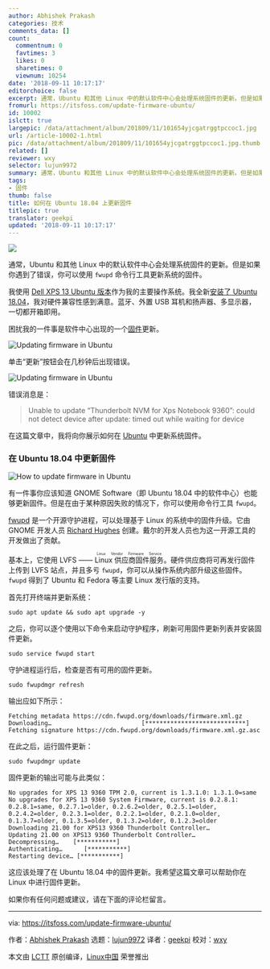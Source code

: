 ```yaml
---
author: Abhishek Prakash
categories: 技术
comments_data: []
count:
  commentnum: 0
  favtimes: 3
  likes: 0
  sharetimes: 0
  viewnum: 10254
date: '2018-09-11 10:17:17'
editorchoice: false
excerpt: 通常，Ubuntu 和其他 Linux 中的默认软件中心会处理系统固件的更新。但是如果你遇到了错误，你可以使用 fwupd 命令行工具更新系统的固件。
fromurl: https://itsfoss.com/update-firmware-ubuntu/
id: 10002
islctt: true
largepic: /data/attachment/album/201809/11/101654yjcgatrggtpccoc1.jpg
url: /article-10002-1.html
pic: /data/attachment/album/201809/11/101654yjcgatrggtpccoc1.jpg.thumb.jpg
related: []
reviewer: wxy
selector: lujun9972
summary: 通常，Ubuntu 和其他 Linux 中的默认软件中心会处理系统固件的更新。但是如果你遇到了错误，你可以使用 fwupd 命令行工具更新系统的固件。
tags:
- 固件
thumb: false
title: 如何在 Ubuntu 18.04 上更新固件
titlepic: true
translator: geekpi
updated: '2018-09-11 10:17:17'
---
```


![](/data/attachment/album/201809/11/101654yjcgatrggtpccoc1.jpg)


通常，Ubuntu 和其他 Linux 中的默认软件中心会处理系统固件的更新。但是如果你遇到了错误，你可以使用 `fwupd` 命令行工具更新系统的固件。


我使用 [Dell XPS 13 Ubuntu 版本](https://itsfoss.com/dell-xps-13-ubuntu-review/)作为我的主要操作系统。我全新[安装了 Ubuntu 18.04](https://itsfoss.com/install-ubuntu-dual-boot-mode-windows/)，我对硬件兼容性感到满意。蓝牙、外置 USB 耳机和扬声器、多显示器，一切都开箱即用。


困扰我的一件事是软件中心出现的一个[固件](https://en.wikipedia.org/wiki/Firmware)更新。


![Updating firmware in Ubuntu](/data/attachment/album/201809/11/101719xayw37jo21by3ss2.png)


单击“更新”按钮会在几秒钟后出现错误。


![Updating firmware in Ubuntu](/data/attachment/album/201809/11/101719gu00s88q9fpx37sh.jpg)


错误消息是：



> 
> Unable to update “Thunderbolt NVM for Xps Notebook 9360”: could not detect device after update: timed out while waiting for device
> 
> 
> 


在这篇文章中，我将向你展示如何在 [Ubuntu](https://www.ubuntu.com/) 中更新系统固件。


### 在 Ubuntu 18.04 中更新固件


![How to update firmware in Ubuntu](/data/attachment/album/201809/11/101720sznuwxe8sngrc8oo.png)


有一件事你应该知道 GNOME Software（即 Ubuntu 18.04 中的软件中心）也能够更新固件。但是在由于某种原因失败的情况下，你可以使用命令行工具 `fwupd`。


[fwupd](https://fwupd.org/) 是一个开源守护进程，可以处理基于 Linux 的系统中的固件升级。它由 GNOME 开发人员 [Richard Hughes](https://github.com/hughsie/fwupd) 创建。戴尔的开发人员也为这一开源工具的开发做出了贡献。


基本上，它使用 LVFS —— <ruby> Linux 供应商固件服务 <rt>  Linux Vendor Firmware Service </rt></ruby>。硬件供应商将可再发行固件上传到 LVFS 站点，并且多亏 `fwupd`，你可以从操作系统内部升级这些固件。`fwupd` 得到了 Ubuntu 和 Fedora 等主要 Linux 发行版的支持。


首先打开终端并更新系统：



```
sudo apt update && sudo apt upgrade -y
```

之后，你可以逐个使用以下命令来启动守护程序，刷新可用固件更新列表并安装固件更新。



```
sudo service fwupd start
```

守护进程运行后，检查是否有可用的固件更新。



```
sudo fwupdmgr refresh
```

输出应如下所示：



```
Fetching metadata https://cdn.fwupd.org/downloads/firmware.xml.gz
Downloading…                         [****************************]
Fetching signature https://cdn.fwupd.org/downloads/firmware.xml.gz.asc
```

在此之后，运行固件更新：



```
sudo fwupdmgr update
```

固件更新的输出可能与此类似：



```
No upgrades for XPS 13 9360 TPM 2.0, current is 1.3.1.0: 1.3.1.0=same
No upgrades for XPS 13 9360 System Firmware, current is 0.2.8.1: 0.2.8.1=same, 0.2.7.1=older, 0.2.6.2=older, 0.2.5.1=older, 0.2.4.2=older, 0.2.3.1=older, 0.2.2.1=older, 0.2.1.0=older, 0.1.3.7=older, 0.1.3.5=older, 0.1.3.2=older, 0.1.2.3=older
Downloading 21.00 for XPS13 9360 Thunderbolt Controller…
Updating 21.00 on XPS13 9360 Thunderbolt Controller…
Decompressing…    [***********]
Authenticating…      [***********] 
Restarting device… [***********]
```

这应该处理了在 Ubuntu 18.04 中的固件更新。我希望这篇文章可以帮助你在 Linux 中进行固件更新。


如果你有任何问题或建议，请在下面的评论栏留言。




---


via: <https://itsfoss.com/update-firmware-ubuntu/>


作者：[Abhishek Prakash](https://itsfoss.com/author/abhishek/) 选题：[lujun9972](https://github.com/lujun9972) 译者：[geekpi](https://github.com/geekpi) 校对：[wxy](https://github.com/wxy)


本文由 [LCTT](https://github.com/LCTT/TranslateProject) 原创编译，[Linux中国](https://linux.cn/) 荣誉推出